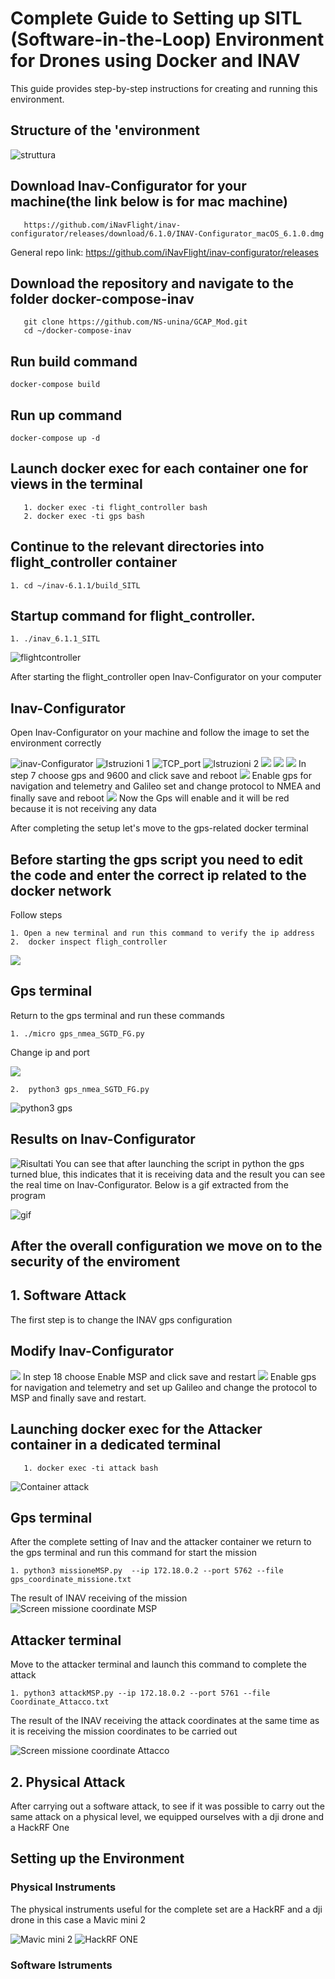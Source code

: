 # Complete Guide to Setting up SITL (Software-in-the-Loop) Environment for Drones using Docker and INAV

This guide provides step-by-step instructions for creating and running this environment.

## Structure of the 'environment

![struttura](https://github.com/NS-unina/GCAP_Mod/blob/main/INAV_Flight_controller/screen/Structure.png)

## Download Inav-Configurator for your machine(the link below is for mac machine)

```
   https://github.com/iNavFlight/inav-configurator/releases/download/6.1.0/INAV-Configurator_macOS_6.1.0.dmg

```

General repo link: https://github.com/iNavFlight/inav-configurator/releases

## Download the repository and navigate to the folder docker-compose-inav

```
   git clone https://github.com/NS-unina/GCAP_Mod.git
   cd ~/docker-compose-inav
```

## Run build command

```
docker-compose build
```

## Run up command

```
docker-compose up -d

```

## Launch docker exec for each container one for views in the terminal

```
   1. docker exec -ti flight_controller bash
   2. docker exec -ti gps bash

```

## Continue to the relevant directories into flight_controller container

```
1. cd ~/inav-6.1.1/build_SITL
```

## Startup command for flight_controller.

```
1. ./inav_6.1.1_SITL
```

![flightcontroller](https://github.com/NS-unina/GCAP_Mod/blob/main/INAV_Flight_controller/screen/Flight_Controller.png)

After starting the flight_controller open Inav-Configurator on your computer

## Inav-Configurator

Open Inav-Configurator on your machine and follow the image to set the environment correctly

![inav-Configurator](https://github.com/NS-unina/GCAP_Mod/blob/main/INAV_Flight_controller/screen/Inav-Configurator_1.png)
![Istruzioni 1](https://github.com/NS-unina/GCAP_Mod/blob/main/INAV_Flight_controller/screen/inav-Configurator_2.png)
![TCP_port](https://github.com/NS-unina/GCAP_Mod/blob/main/INAV_Flight_controller/screen/TCP_port.png)
![Istruzioni 2](https://github.com/NS-unina/GCAP_Mod/blob/main/INAV_Flight_controller/screen/inav_Conf_final.png)
![](https://github.com/NS-unina/GCAP_Mod/blob/main/INAV_Flight_controller/screen/Quadricopter.png)
![](<[https://github.com/NS-unina/GCAP_Mod/blob/main/INAV_Flight_controller/screen/Quadricopter.png](https://github.com/NS-unina/GCAP_Mod/blob/main/INAV_Flight_controller/screen/Quadricopter1_1.png)>)
![](https://github.com/NS-unina/GCAP_Mod/blob/main/INAV_Flight_controller/screen/Quadricpoter1_2.png)
In step 7 choose gps and 9600 and click save and reboot
![](https://github.com/NS-unina/GCAP_Mod/blob/main/INAV_Flight_controller/screen/Quadricpoter1_3.png)
Enable gps for navigation and telemetry and Galileo set and change protocol to NMEA and finally save and reboot
![](https://github.com/NS-unina/GCAP_Mod/blob/main/INAV_Flight_controller/screen/Quadricpoter1_4.png)
Now the Gps will enable and it will be red because it is not receiving any data

After completing the setup let's move to the gps-related docker terminal

## Before starting the gps script you need to edit the code and enter the correct ip related to the docker network

Follow steps

```
1. Open a new terminal and run this command to verify the ip address
2.  docker inspect fligh_controller
```

![](https://github.com/NS-unina/GCAP_Mod/blob/main/INAV_Flight_controller/screen/Docker_inspect.png)

## Gps terminal

Return to the gps terminal and run these commands

```
1. ./micro gps_nmea_SGTD_FG.py

```

Change ip and port

![](https://github.com/NS-unina/GCAP_Mod/blob/main/INAV_Flight_controller/screen/microgps.png)

```
2.  python3 gps_nmea_SGTD_FG.py

```

![python3 gps](https://github.com/NS-unina/GCAP_Mod/blob/main/INAV_Flight_controller/screen/python3gps.png)

## Results on Inav-Configurator

![Risultati](https://github.com/NS-unina/GCAP_Mod/blob/main/INAV_Flight_controller/screen/Risultati.png)
You can see that after launching the script in python the gps turned blue, this indicates that it is receiving data and the result you can see the real time on Inav-Configurator.
Below is a gif extracted from the program

![gif](https://github.com/NS-unina/GCAP_Mod/blob/main/INAV_Flight_controller/screen/Gifgps.gif)


## After the overall configuration we move on to the security of the enviroment

## 1. Software Attack


The first step is to change the INAV gps configuration

## Modify Inav-Configurator
![](https://github.com/NS-unina/GCAP_Mod/blob/main/INAV_Flight_controller/Screen_attacco/attack1.png)
In step 18 choose Enable MSP and click save and restart 
![](https://github.com/NS-unina/GCAP_Mod/blob/main/INAV_Flight_controller/Screen_attacco/attack2.png)
Enable gps for navigation and telemetry and set up Galileo and change the protocol to MSP and finally save and restart.

## Launching docker exec for the Attacker container in a dedicated terminal 

```
   1. docker exec -ti attack bash

```
![Container attack](https://github.com/NS-unina/GCAP_Mod/blob/main/INAV_Flight_controller/Screen_attacco/attack_terminale_3.png)


## Gps terminal

After the complete setting of Inav and the attacker container we return to the gps terminal and run this command for start the mission

```
1. python3 missioneMSP.py  --ip 172.18.0.2 --port 5762 --file gps_coordinate_missione.txt

```

The result of INAV receiving of the mission
![Screen missione coordinate MSP](https://github.com/NS-unina/GCAP_Mod/blob/main/INAV_Flight_controller/Screen_attacco/CoordinateGPS_misisone_MSP.png)



## Attacker terminal

Move to the attacker terminal and launch this command to complete the attack

```
1. python3 attackMSP.py --ip 172.18.0.2 --port 5761 --file Coordinate_Attacco.txt

```


The result of the INAV receiving the attack coordinates at the same time as it is receiving the mission coordinates to be carried out

![Screen missione coordinate Attacco](https://github.com/NS-unina/GCAP_Mod/blob/main/INAV_Flight_controller/Screen_attacco/Coordinate_attaccante.png)


## 2. Physical Attack

After carrying out a software attack, to see if it was possible to carry out the same attack on a physical level, we equipped ourselves with a dji drone and a HackRF One

## Setting up the Environment
### Physical Instruments

The physical instruments useful for the complete set are a HackRF and a dji drone in this case a Mavic mini 2

![Mavic mini 2]()
![HackRF ONE]()



### Software Istruments


